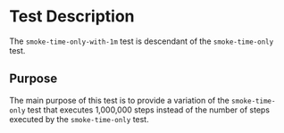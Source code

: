 # Test Description

The `smoke-time-only-with-1m` test is descendant of the
`smoke-time-only` test.

## Purpose

The main purpose of this test is to provide a variation
of the `smoke-time-only` test that executes 1,000,000 steps
instead of the number of steps executed by the
`smoke-time-only` test.
